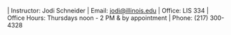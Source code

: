 | Instructor: Jodi Schneider
| Email: jodi@illinois.edu
| Office: LIS 334
| Office Hours: Thursdays noon - 2 PM & by appointment
| Phone: (217) 300-4328

